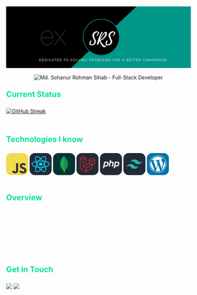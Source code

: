 ![Github Banner](https://raw.githubusercontent.com/devsrsihab/devsrsihab/main/SRSBanner.png)

<p align="center">
  <img src="https://readme-typing-svg.demolab.com/?lines=Hi,+I+am+Md.+Sohanur+Rohman+Sihab!;Aspiring+Full-Stack+Developer;Focused+on+MERN+Stack+Development!&font=Fira%20Code&center=true&width=450&height=50&duration=4000&pause=1000&color=009688" alt="Md. Sohanur Rohman Sihab - Full-Stack Developer">
</p>


<h2 style="margin: 25px 0px;color:#00dfa2;">Current Status</h2>

[![GitHub Streak](https://github-readme-streak-stats.herokuapp.com?user=devsrsihab&background=45%2C1E000B%2C000000&ring=00DFA2&border=0079FF&fire=00DFA2&currStreakNum=00DFA2&currStreakLabel=00DFA2&dates=DFF6FF&sideNums=0079FF&sideLabels=0079FF)](https://git.io/streak-stats)

  <br />

<h2 style="margin: 25px 0px;color:#00dfa2;">Technologies I know</h2>

<div  >


<img src="https://raw.githubusercontent.com/tandpfun/skill-icons/main/icons/JavaScript.svg" height="60" width="60">
<img src="https://raw.githubusercontent.com/tandpfun/skill-icons/main/icons/React-Dark.svg" height="60" width="60">
<img src="https://raw.githubusercontent.com/tandpfun/skill-icons/main/icons/MongoDB.svg" height="60" width="60">

<img src="https://raw.githubusercontent.com/tandpfun/skill-icons/main/icons/Laravel-Dark.svg" height="60" width="60">
<img src="https://raw.githubusercontent.com/tandpfun/skill-icons/main/icons/PHP-Dark.svg" height="60" width="60">
<img src="https://raw.githubusercontent.com/tandpfun/skill-icons/main/icons/TailwindCSS-Dark.svg" height="60" width="60">
<img src="https://raw.githubusercontent.com/tandpfun/skill-icons/main/icons/Wordpress.svg" height="60" width="60">

</div>

<br >

<div style="color: white;">
  
  <h2 style="color:#00dfa2" >Overview</h2>

🚀Actively advancing skills in Deep React and Next.js <br>

🎯Future Goals: Mastery of MERN Stack, Redux and Next.js<br>

💡Fun fact: I embrace learning something new every day, constantly expanding my knowledge base!

</div>

<br/>

<h2 style="margin: 25px 0px;color:#00dfa2;"> Get in Touch</h2>

[<img src="https://img.shields.io/badge/linkedin-%230077B5.svg?&style=for-the-badge&logo=linkedin&logoColor=white">](https://www.linkedin.com/in/devsrsihab/)
[<img src="https://img.shields.io/badge/facebook-%231877F2.svg?&style=for-the-badge&logo=facebook&logoColor=white">](https://www.facebook.com/devsrsihab)

  <br />
